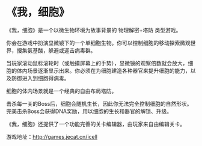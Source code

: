 # 《我，细胞》

《我，细胞》是一个以微生物环境为故事背景的 物理解密+塔防 类型游戏。

你会在游戏中扮演显微镜下的一个单细胞生物。你可以控制细胞的移动探索微观世界，搜集氨基酸，躲避或迎击病毒群。

当玩家滚动鼠标滚轮时（或触摸屏幕上的手势），显微镜的观察倍数就会放大，细胞的体内场景逐渐显示出来。你必须在为细胞建造各种器官来提升细胞的能力，以及防御进入到细胞得病毒。

细胞的体内场景就是一个经典的自由布局塔防。

击杀每一关的Boss后，细胞会随机生长，因此你无法完全控制细胞的自然形状。完美击杀Boss会获得DNA奖励，用以细胞的生长和器官的解锁、升级。

《我，细胞》还提供了一个功能完善的关卡编辑器，由玩家来自由编辑关卡。

游戏地址：http://games.jecat.cn/icell
